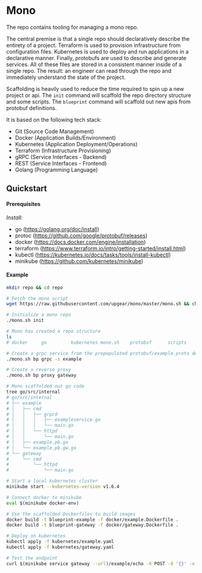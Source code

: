# Mono

The repo contains tooling for managing a mono repo.

The central premise is that a single repo should declaratively describe the
entirety of a project. Terraform is used to provision infrastructure from
configuration files. Kubernetes is used to deploy and run applications in
a declarative manner. Finally, protobufs are used to describe and generate
services. All of these files are stored in a consistent manner inside of a
single repo. The result: an engineer can read through the repo and immediately
understand the state of the project.

Scaffolding is heavily used to reduce the time required to spin up a new project
or api. The `init` command will scaffold the repo directory structure and some
scripts. The `blueprint` command will scaffold out new apis from protobuf
definitions.

It is based on the following tech stack:

- Git (Source Code Management)
- Docker (Application Builds/Environment)
- Kubernetes (Application Deployment/Operations)
- Terraform (Infrastructure Provisioning)
- gRPC (Service Interfaces - Backend)
- REST (Service Interfaces - Frontend)
- Golang (Programming Language)

## Quickstart

#### Prerequisites

*Install:*

- go (https://golang.org/doc/install)
- protoc (https://github.com/google/protobuf/releases)
- docker (https://docs.docker.com/engine/installation)
- terraform (https://www.terraform.io/intro/getting-started/install.html)
- kubectl (https://kubernetes.io/docs/tasks/tools/install-kubectl)
- minikube (https://github.com/kubernetes/minikube)

#### Example

```sh
mkdir repo && cd repo

# Fetch the mono script
wget https://raw.githubusercontent.com/upgear/mono/master/mono.sh && chmod +x mono.sh

# Initialize a mono repo
./mono.sh init

# Mono has created a repo structure
ls
# docker     go         kubernetes mono.sh    protobuf      scripts

# Create a grpc service from the prepopulated protobuf/example.proto definition
./mono.sh bp grpc -s example

# Create a reverse proxy
./mono.sh bp proxy gateway

# Mono scaffolded out go code
tree go/src/internal
# go/src/internal
# ├── example
# │   ├── cmd
# │   │   ├── grpcd
# │   │   │   ├── exampleservice.go
# │   │   │   └── main.go
# │   │   └── httpd
# │   │       └── main.go
# │   ├── example.pb.go
# │   └── example.pb.gw.go
# └── gateway
#     └── cmd
#         └── httpd
#             └── main.go

# Start a local kubernetes cluster
minikube start --kubernetes-version v1.6.4

# Connect docker to minikube
eval $(minikube docker-env)

# Use the scaffolded Dockerfiles to build images
docker build -t blueprint-example -f docker/example.Dockerfile .
docker build -t blueprint-gateway -f docker/gateway.Dockerfile .

# Deploy on kubernetes
kubectl apply -f kubernetes/example.yaml
kubectl apply -f kubernetes/gateway.yaml

# Test the endpoint
curl $(minikube service gateway --url)/example/echo -X POST -d '{}' -v

```
